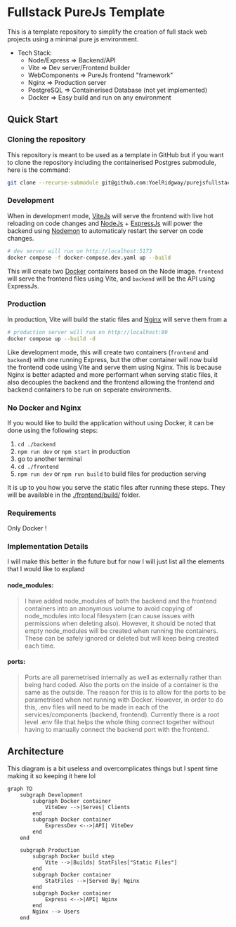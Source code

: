 # Fullstack PureJs Template
This is a template repository to simplify the creation of full stack web projects using a minimal pure js environment.
- Tech Stack:
	- Node/Express => Backend/API
	- Vite => Dev server/Frontend builder
	- WebComponents => PureJs frontend "framework"
	- Nginx => Production server
	- PostgreSQL => Containerised Database (not yet implemented)
	- Docker => Easy build and run on any environment

## Quick Start
### Cloning the repository
This repository is meant to be used as a template in GitHub but if you want to clone the repository including the containerised Postgres submodule, here is the command:
```bash
git clone --recurse-submodule git@github.com:YoelRidgway/purejsfullstack.git
```
### Development
When in development mode, [ViteJs](https://github.com/vitejs/vite) will serve the frontend with live hot reloading on code changes and [NodeJs](https://github.com/nodejs/node) + [ExpressJs](https://github.com/expressjs/express) will power the backend using [Nodemon](https://github.com/remy/nodemon) to automaticaly restart the server on code changes.
```bash
# dev server will run on http://localhost:5173
docker compose -f docker-compose.dev.yaml up --build
```
This will create two [Docker](https://www.docker.com/) containers based on the Node image. `frontend` will serve the frontend files using Vite, and `backend` will be the API using ExpressJs.
### Production
In production, Vite will build the static files and [Nginx](https://github.com/nginx/nginx) will serve them from a 
```bash
# production server will run on http://localhost:80
docker compose up --build -d
```
Like development mode, this will create two containers (`frontend` and `backend`) with one running Express, but the other container will now build the frontend code using Vite and serve them using Nginx. This is because Nginx is better adapted and more performant when serving static files, it also decouples the backend and the frontend allowing the frontend and backend containers to be run on seperate environments.

### No Docker and Nginx
If you would like to build the application without using Docker, it can be done using the following steps:
1. `cd ./backend`
2. `npm run dev` or `npm start` in production
3. go to another terminal
4. `cd ./frontend`
5. `npm run dev` or `npm run build` to build files for production serving

It is up to you how you serve the static files after running these steps. They will be available in the [./frontend/build/](./frontend/build/) folder.

### Requirements
Only Docker !

### Implementation Details
I will make this better in the future but for now I will just list all the elements that I would like to expland
#### node_modules:
> I have added node_modules of both the backend and the frontend containers into an anonymous volume to avoid copying of node_modules into local filesystem (can cause issues with permissions when deleting also). However, it should be noted that empty node_modules will be created when running the containers. These can be safely ignored or deleted but will keep being created each time.
#### ports:
> Ports are all paremetrised internally as well as externally rather than being hard coded. Also the ports on the inside of a container is the same as the outside. The reason for this is to allow for the ports to be parametrised when not running with Docker. However, in order to do this, .env files will need to be made in each of the services/components (backend, frontend). Currently there is a root level .env file that helps the whole thing connect together without having to manually connect the backend port with the frontend.


## Architecture
This diagram is a bit useless and overcomplicates things but I spent time making it so keeping it here lol
```mermaid
graph TD
	subgraph Development
		subgraph Docker container
			ViteDev -->|Serves| Clients
		end
		subgraph Docker container
			ExpressDev <-->|API| ViteDev
		end
	end

	subgraph Production
		subgraph Docker build step
			Vite -->|Builds| StatFiles["Static Files"]
		end
		subgraph Docker container
			StatFiles -->|Served By| Nginx
		end
		subgraph Docker container
			Express <-->|API| Nginx
		end
		Nginx --> Users
	end
```